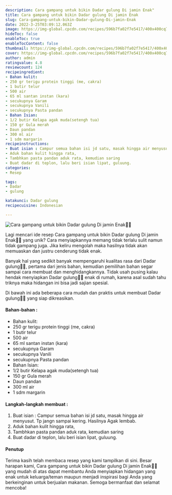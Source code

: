 ```yaml
---
description: Cara gampang untuk bikin Dadar gulung Di jamin Enak"
title: Cara gampang untuk bikin Dadar gulung Di jamin Enak
slug: Cara-gampang-untuk-bikin-Dadar-gulung-Di-jamin-Enak
date: 2022-3-25T03:09:12.063Z
image: https://img-global.cpcdn.com/recipes/596b7fa02f7e5417/400x400cq70/photo.jpg
hideToc: false
enableToc: true
enableTocContent: false
thumbnail: https://img-global.cpcdn.com/recipes/596b7fa02f7e5417/400x400cq70/photo.jpg
cover: https://img-global.cpcdn.com/recipes/596b7fa02f7e5417/400x400cq70/photo.jpg
author: admin
ratingvalue: 4.8
reviewcount: 124
recipeingredient:
- Bahan kulit:
- 250 gr terigu protein tinggi (me, cakra)
- 1 butir telur
- 500 air
- 65 ml santan instan (kara)
- secukupnya Garam
- secukupnya Vanili
- secukupnya Pasta pandan
- Bahan Isian:
- 1/2 butir Kelapa agak muda(setengh tua)
- 150 gr Gula merah
- Daun pandan
- 300 ml air
- 1 sdm margarin
recipeinstructions:
- Buat isian : Campur semua bahan isi jd satu, masak hingga air menyusut. Tp jangn sampai kering. Hasilnya Agak lembab.
- Aduk bahan kulit hingga rata,
- Tambhkan pasta pandan aduk rata, kemudian saring
- Buat dadar di teplon, lalu beri isian lipat, guluung.
categories:
- Resep

tags:
- Dadar
- gulung

katakunci: Dadar gulung
recipecuisine: Indonesian

---
```


![Cara gampang untuk bikin Dadar gulung Di jamin Enak👩‍🍳](https://img-global.cpcdn.com/recipes/596b7fa02f7e5417/400x400cq70/photo.jpg)

Lagi mencari ide resep Cara gampang untuk bikin Dadar gulung Di jamin Enak👩‍🍳 yang unik? Cara menyiapkannya memang tidak terlalu sulit namun tidak gampang juga. Jika keliru mengolah maka hasilnya tidak akan memuaskan dan justru cenderung tidak enak.

Banyak hal yang sedikit banyak mempengaruhi kualitas rasa dari Dadar gulung👩‍🍳, pertama dari jenis bahan, kemudian pemilihan bahan segar sampai cara membuat dan menghidangkannya. Tidak usah pusing kalau hendak menyiapkan Dadar gulung👩‍🍳 enak di rumah, karena asal sudah tahu triknya maka hidangan ini bisa jadi sajian spesial.

Di bawah ini ada beberapa cara mudah dan praktis untuk membuat Dadar gulung👩‍🍳 yang siap dikreasikan.

<!--inarticleads1-->

#### Bahan-bahan :

- Bahan kulit:
- 250 gr terigu protein tinggi (me, cakra)
- 1 butir telur
- 500 air
- 65 ml santan instan (kara)
- secukupnya Garam
- secukupnya Vanili
- secukupnya Pasta pandan
- Bahan Isian:
- 1/2 butir Kelapa agak muda(setengh tua)
- 150 gr Gula merah
- Daun pandan
- 300 ml air
- 1 sdm margarin

<!--inarticleads2-->

#### Langkah-langkah membuat :

1. Buat isian : Campur semua bahan isi jd satu, masak hingga air menyusut. Tp jangn sampai kering. Hasilnya Agak lembab.
1. Aduk bahan kulit hingga rata,
1. Tambhkan pasta pandan aduk rata, kemudian saring
1. Buat dadar di teplon, lalu beri isian lipat, guluung.

#### Penutup

Terima kasih telah membaca resep yang kami tampilkan di sini. Besar harapan kami, Cara gampang untuk bikin Dadar gulung Di jamin Enak👩‍🍳 yang mudah di atas dapat membantu Anda menyiapkan hidangan yang enak untuk keluarga/teman maupun menjadi inspirasi bagi Anda yang berkeinginan untuk berjualan makanan. Semoga bermanfaat dan selamat mencoba!